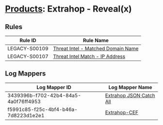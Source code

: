 # [Products](README.md): Extrahop - Reveal(x)

## Rules

|Rule ID|Rule Name|
|----|----|
|LEGACY-S00109|[Threat Intel - Matched Domain Name](../rules/LEGACY-S00109.md)|
|LEGACY-S00107|[Threat Intel Match - IP Address](../rules/LEGACY-S00107.md)|


## Log Mappers

|Log Mapper ID|Log Mapper Name|
|----|----|
|3439396b-f702-42b4-84a5-4a0f76ff4953|[Extrahop JSON Catch All](../mappings/3439396b-f702-42b4-84a5-4a0f76ff4953.md)|
|f5991c85-f25c-4bf4-b46a-7d8223d1e2e1|[Extrahop-CEF](../mappings/f5991c85-f25c-4bf4-b46a-7d8223d1e2e1.md)|


